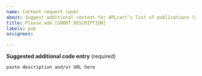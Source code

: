 ```yaml
---
name: Content request (pub)
about: Suggest additional content for APLcart's list of publications (aplcart.info/pub)
title: Please add [SHORT DESCRIPTION]
labels: pub
assignees:

---
```


**Suggested additional code entry** (required)
```
paste description and/or URL here
```
